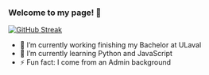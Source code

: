 ### Welcome to my page! 👋

<!--
**karen-rhz/karen-rhz** is a ✨ _special_ ✨ repository because its `README.md` (this file) appears on your GitHub profile.

Here are some ideas to get you started:

- 🔭 I’m currently working finishing my Bachelor at ULaval
- 🌱 I’m currently learning Python and JavaScript
- 👯 I’m looking to collaborate on ...
- 🤔 I’m looking for help with ...
- 💬 Ask me about ...
- 📫 How to reach me: ...
- 😄 Pronouns: she/her
- ⚡ Fun fact: I come from an Admin background
-->
[![GitHub Streak](https://streak-stats.demolab.com?user=karen-rhz)](https://git.io/streak-stats)
- 🔭 I’m currently working finishing my Bachelor at ULaval
- 🌱 I’m currently learning Python and JavaScript
- ⚡ Fun fact: I come from an Admin background

